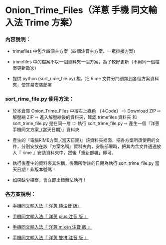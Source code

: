 # Onion_Trime_Files（洋蔥 手機 同文輸入法 Trime 方案）

### 內容說明：

- trimefiles 中包含四個主方案（四個注音主方案、一眾掛接方案）

- trimefiles 中的檔案不以一個資料夾一個方案，為了較好更新（不用同一個檔案更新數次）

- 提供 python (sort_rime_file.py) 檔，把 Rime 文件分門別類到各個方案資料夾，使其易安裝部署

### sort_rime_file.py 使用方法：
- 於本倉庫 Onion_Trime_Files 中按右上綠色 〔↓Code〕 ⇨ Download ZIP ⇨ 解壓縮 ZIP ⇨ 進入解壓縮後的資料夾，確認 trimefiles 資料夾 和 sort_trime_file.py 是在同一層 ⇨ 執行 sort_trime_file.py ⇨ 產生一個『洋蔥手機同文方案_{當天日期}』資料夾

- 產生的『電腦RIME方案_{當天日期}』該資料夾裡面，把各方案所須使用的文件，分別安放在該『方案名稱』資料夾內，安裝部署時，把其內含文件通通放入『 rime 』安裝資料夾中，然後「重新部署」即可。

- 執行後產生的資料夾其名稱，後面所附註的日期為執行 sort_trime_file.py 當天日期！非版本號碼！

- 如果缺少檔案，會立即出錯無法執行！



### 各方案說明：

- [手機同文輸入法『 洋蔥 純注音 版』](http://deltazone.pixnet.net/blog/post/321396937)

- [手機同文輸入法『 洋蔥 plus 注音 版 』](http://deltazone.pixnet.net/blog/post/348003908)

- [手機同文輸入法『 洋蔥 mix‧in 注音 版 』](http://deltazone.pixnet.net/blog/post/347908319)

- [手機同文輸入法『 洋蔥 雙拼 注音 版 』](https://deltazone.pixnet.net/blog/post/360004547)
